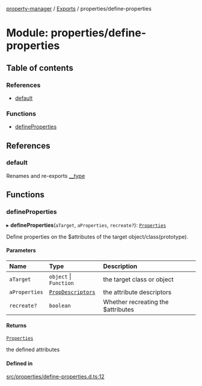[property-manager](../README.md) / [Exports](../modules.md) / properties/define-properties

# Module: properties/define-properties

## Table of contents

### References

- [default](properties_define_properties.md#default)

### Functions

- [defineProperties](properties_define_properties.md#defineproperties)

## References

### default

Renames and re-exports [__type](../classes/advance-1.AdvancePropertyManager.md#__type)

## Functions

### defineProperties

▸ **defineProperties**(`aTarget`, `aProperties`, `recreate?`): [`Properties`](../classes/properties.Properties.md)

Define properties on the $attributes of the target object/class(prototype).

#### Parameters

| Name | Type | Description |
| :------ | :------ | :------ |
| `aTarget` | `object` \| `Function` | the target class or object |
| `aProperties` | [`PropDescriptors`](abstract.md#propdescriptors) | the attribute descriptors |
| `recreate?` | `boolean` | Whether recreating the $attributes |

#### Returns

[`Properties`](../classes/properties.Properties.md)

the defined attributes

#### Defined in

[src/properties/define-properties.d.ts:12](https://github.com/snowyu/property-manager.js/blob/7796872/src/properties/define-properties.d.ts#L12)
